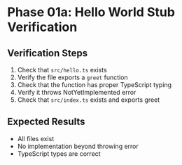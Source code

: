# Phase 01a: Hello World Stub Verification

## Verification Steps

1. Check that `src/hello.ts` exists
2. Verify the file exports a `greet` function
3. Check that the function has proper TypeScript typing
4. Verify it throws NotYetImplemented error
5. Check that `src/index.ts` exists and exports greet

## Expected Results
- All files exist
- No implementation beyond throwing error
- TypeScript types are correct